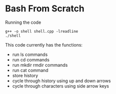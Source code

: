 # Bash From Scratch

Running the code
```
g++ -o shell shell.cpp -lreadline
./shell
```

This code currently has the functions:
* run ls commands
* run cd commands
* run mkdir rmdir commands
* run cat command
* store history 
* cycle through history using up and down arrows
* cycle through characters using side arrow keys


